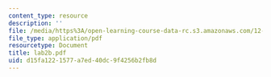 ```yaml
---
content_type: resource
description: ''
file: /media/https%3A/open-learning-course-data-rc.s3.amazonaws.com/12-163-surface-processes-and-landscape-evolution-fall-2004/d15fa1221577a7ed40dc9f4256b2fb8d_lab2b.pdf
file_type: application/pdf
resourcetype: Document
title: lab2b.pdf
uid: d15fa122-1577-a7ed-40dc-9f4256b2fb8d
---
```

